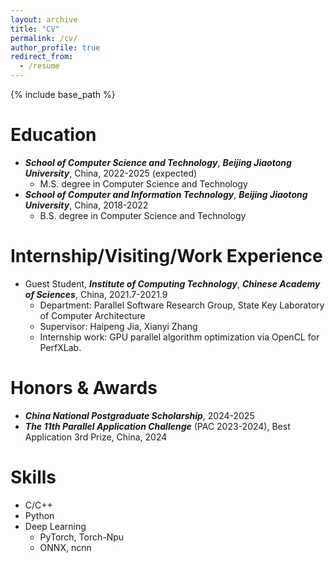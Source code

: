 ```yaml
---
layout: archive
title: "CV"
permalink: /cv/
author_profile: true
redirect_from:
  - /resume
---
```


{% include base_path %}

Education
======
<!-- * Ph.D in Version Control Theory, GitHub University, 2018 (expected) -->
* ***School of Computer Science and Technology***, ***Beijing Jiaotong University***, China, 2022-2025 (expected)
  * M.S. degree in Computer Science and Technology
* ***School of Computer and Information Technology***, ***Beijing Jiaotong University***, China, 2018-2022
  * B.S. degree in Computer Science and Technology

Internship/Visiting/Work Experience
======
* Guest Student, ***Institute of Computing Technology***, ***Chinese Academy of Sciences***, China, 2021.7-2021.9
  * Department: Parallel Software Research Group, State Key Laboratory of Computer Architecture
  * Supervisor: Haipeng Jia, Xianyi Zhang
  * Internship work: GPU parallel algorithm optimization via OpenCL for PerfXLab.

Honors & Awards
======
* ***China National Postgraduate Scholarship***, 2024-2025
* ***The 11th Parallel Application Challenge*** (PAC 2023-2024), Best Application 3rd Prize, China, 2024

Skills
======
* C/C++
* Python
* Deep Learning
  * PyTorch, Torch-Npu
  * ONNX, ncnn

<!--
Publications
======
  <ul>{% for post in site.publications %}
    {% include archive-single-cv.html %}
  {% endfor %}</ul>
  -->
